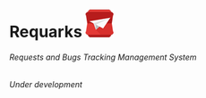 # Requarks ![Requarks Logo](https://raw.githubusercontent.com/NGPixel/requarks/master/UI/requests-50x50.png "Requarks")
###### Requests and Bugs Tracking Management System

*Under development*
